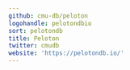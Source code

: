 ```yaml
---
github: cmu-db/peloton
logohandle: pelotondbio
sort: pelotondb
title: Peloton
twitter: cmudb
website: 'https://pelotondb.io/'
---
```

